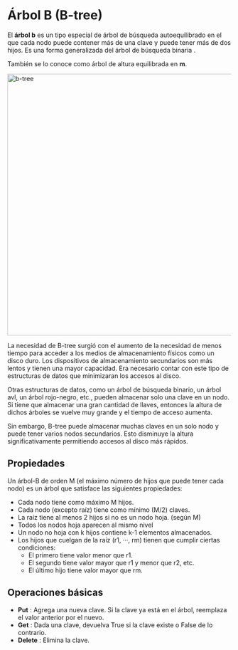 # Árbol B (B-tree)

El **árbol b** es un tipo especial de árbol de búsqueda autoequilibrado en el que cada nodo puede contener más de una clave y puede tener más de dos hijos. Es una forma generalizada del árbol de búsqueda binaria .

También se lo conoce como árbol de altura equilibrada en **m**.

<img width="588" alt="b-tree" src="https://user-images.githubusercontent.com/42527034/120852405-c72a9400-c53f-11eb-94d8-182781917dcb.png">

La necesidad de B-tree surgió con el aumento de la necesidad de menos tiempo para acceder a los medios de almacenamiento físicos como un disco duro. Los dispositivos de almacenamiento secundarios son más lentos y tienen una mayor capacidad. Era necesario contar con este tipo de estructuras de datos que minimizaran los accesos al disco.

Otras estructuras de datos, como un árbol de búsqueda binario, un árbol avl, un árbol rojo-negro, etc., pueden almacenar solo una clave en un nodo. Si tiene que almacenar una gran cantidad de llaves, entonces la altura de dichos árboles se vuelve muy grande y el tiempo de acceso aumenta.

Sin embargo, B-tree puede almacenar muchas claves en un solo nodo y puede tener varios nodos secundarios. Esto disminuye la altura significativamente permitiendo accesos al disco más rápidos.

## Propiedades 
Un árbol-B de orden M (el máximo número de hijos que puede tener cada nodo) es un árbol que satisface las siguientes propiedades:

* Cada nodo tiene como máximo M hijos.
* Cada nodo (excepto raíz) tiene como mínimo (M/2) claves.
* La raíz tiene al menos 2 hijos si no es un nodo hoja. (según M)
* Todos los nodos hoja aparecen al mismo nivel
* Un nodo no hoja con k hijos contiene k-1 elementos almacenados.
* Los hijos que cuelgan de la raíz (r1, ···, rm) tienen que cumplir ciertas condiciones:
   * El primero tiene valor menor que r1.
   * El segundo tiene valor mayor que r1 y menor que r2, etc.
   * El último hijo tiene valor mayor que rm.

## Operaciones básicas
* **Put** : Agrega una nueva clave. Si la clave ya está en el árbol, reemplaza el valor anterior por el nuevo.
* **Get** : Dada una clave, devuelva True si la clave existe o False de lo contrario.
* **Delete** : Elimina la clave.

